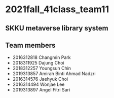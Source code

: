 # 2021fall_41class_team11
## SKKU metaverse library system

## Team members
* 2016312818 Changmin Park
* 2018311925 Dajung Choi
* 2018312257 Youngsuh Chin
* 2019313857 Amirah Binti Ahmad Nadzri
* 2016314576 Jaehyuk Choi
* 2016314494 Wonjae Lee
* 2019313897 Angel Fitri Sari

